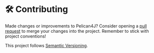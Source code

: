 # 🛠️ Contributing
Made changes or improvements to Pelican4J? Consider opening a [pull request](https://git.rainnny.club/Rainnny/Pelican4J/pulls) to merge your changes into the project. Remember to stick with project conventions!

This project follows [Semantic Versioning](https://semver.org).